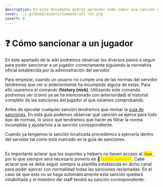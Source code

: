 ```yaml
---
description: En este documento podrás aprender cómo subir una sanción correcta.
cover: ../.gitbook/assets/SummonCraft (5).png
coverY: 0
---
```


# ❓ Cómo sancionar a un jugador

En este apartado de la wiki podremos observar los diversos pasos a seguir para poder sancionar a un jugador correctamente siguiendo la normativa oficial establecida por la administración del servidor.

Para empezar, cuando un usuario no cumple una de las normas del servidor tendremos que ver si anteriormente ha incumplido alguna de estas. Para ello usaremos el comando **/history (nick)**. Utilizando este comando podremos ver (como ya se ha mencionado con anterioridad) el historial completo de las sanciones del jugador al que estamos comprobando.

Antes de ejecutar cualquier sanción tendremos que revisar la [guía de sanciones](guia-de-sanciones.md). En esta guía podemos observar qué sanción se ejerce para todo tipo de normas, lo único que tendremos que hacer es filtrar la norma incumplida y ajustarnos a la sanción correspondiente.

Cuando ya tengamos la sanción localizada procedemos a ejercerla dentro del servidor tal como está marcado en la guía de sanciones.

\
Es importante aclarar que los soportes y helpers no tienen acceso al <mark style="color:purple;">`/ban`</mark> , por lo que siempre será necesario ponerlo en 📗<mark style="color:orange;">╎pedir-sancion.</mark>. Cabe aclarar que se debe seguir siempre la plantilla establecida en dicho canal para poder ejercer con normalidad todas las sanciones reclamadas. En el caso de que esto no se haga automáticamente esta sanción quedará inhabilitada y el miembro del staff tendrá su sanción correspondiente.
